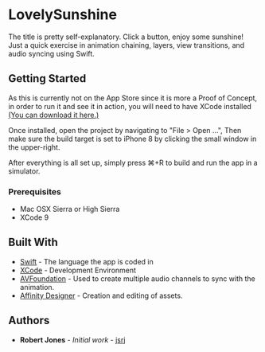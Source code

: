 # LovelySunshine

The title is pretty self-explanatory. Click a button, enjoy some sunshine!
Just a quick exercise in animation chaining, layers, view transitions, and audio syncing using Swift. 

## Getting Started

  As this is currently not on the App Store since it is more a Proof of Concept, in order to run it and see it in action,
  you will need to have XCode installed [(You can download it here.)](https://developer.apple.com/xcode/downloads/)

  Once installed, open the project by navigating to  "File > Open ...",
  Then make sure the build target is set to iPhone 8 by clicking the small window in the upper-right.
  
  After everything is all set up, simply press ⌘+R to build and run the app in a simulator.

### Prerequisites
* Mac OSX Sierra or High Sierra
* XCode 9


## Built With

* [Swift](https://swift.org/)                                - The language the app is coded in
* [XCode](https://developer.apple.com/xcode/)                - Development Environment
* [AVFoundation](https://developer.apple.com/av-foundation/) - Used to create multiple audio channels to sync with the animation.
* [Affinity Designer](https://affinity.serif.com/en-us/)     - Creation and editing of assets.

## Authors

* **Robert Jones** - *Initial work* - [jsrj](https://github.com/jsrj)


